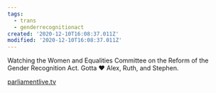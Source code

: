 ```yaml
---
tags:
  - trans
  - genderrecognitionact
created: '2020-12-10T16:08:37.011Z'
modified: '2020-12-10T16:08:37.011Z'
---
```

Watching the Women and Equalities Committee on the Reform of the Gender Recognition Act. Gotta :heart: Alex, Ruth, and Stephen. 
    
[parliamentlive.tv](https://parliamentlive.tv/event/index/dfc9f53e-2ac4-4c30-8712-e3df47938fd7)
